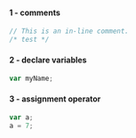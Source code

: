 
#### 1 - comments

```js
// This is an in-line comment.
/* test */
```

#### 2 - declare variables

```js
var myName;
```

#### 3 - assignment operator

```js
var a;
a = 7;
```
